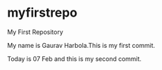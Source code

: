 # myfirstrepo
My First Repository


My name is Gaurav Harbola.This is my first commit.

Today is 07 Feb and this is my second commit.
